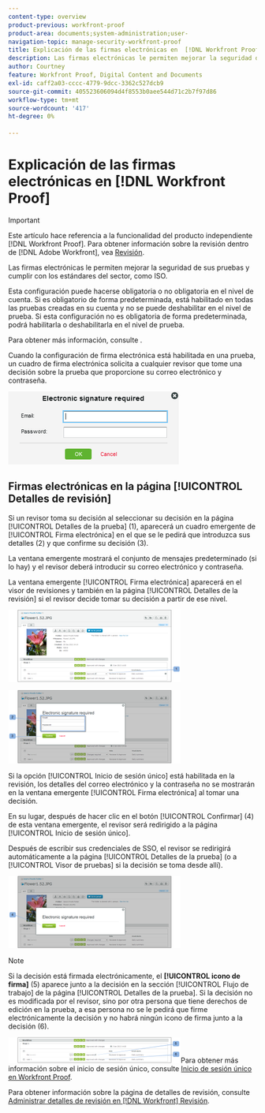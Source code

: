 ```yaml
---
content-type: overview
product-previous: workfront-proof
product-area: documents;system-administration;user-
navigation-topic: manage-security-workfront-proof
title: Explicación de las firmas electrónicas en  [!DNL Workfront Proof]
description: Las firmas electrónicas le permiten mejorar la seguridad de sus pruebas y cumplir con los estándares del sector, como ISO.
author: Courtney
feature: Workfront Proof, Digital Content and Documents
exl-id: caff2a03-cccc-4779-9dcc-3362c527dcb9
source-git-commit: 405523606094d4f8553b0aee544d71c2b7f97d86
workflow-type: tm+mt
source-wordcount: '417'
ht-degree: 0%

---
```


# Explicación de las firmas electrónicas en [!DNL Workfront Proof]

>[!IMPORTANT]
>
>Este artículo hace referencia a la funcionalidad del producto independiente [!DNL Workfront Proof]. Para obtener información sobre la revisión dentro de [!DNL Adobe Workfront], vea [Revisión](../../../review-and-approve-work/proofing/proofing.md).

Las firmas electrónicas le permiten mejorar la seguridad de sus pruebas y cumplir con los estándares del sector, como ISO.

Esta configuración puede hacerse obligatoria o no obligatoria en el nivel de cuenta. Si es obligatorio de forma predeterminada, está habilitado en todas las pruebas creadas en su cuenta y no se puede deshabilitar en el nivel de prueba. Si esta configuración no es obligatoria de forma predeterminada, podrá habilitarla o deshabilitarla en el nivel de prueba.

Para obtener más información, consulte .

Cuando la configuración de firma electrónica está habilitada en una prueba, un cuadro de firma electrónica solicita a cualquier revisor que tome una decisión sobre la prueba que proporcione su correo electrónico y contraseña.

![Electronic_sig_required_box.png](assets/electronic-sig-required-box.png)

## Firmas electrónicas en la página [!UICONTROL Detalles de revisión]

Si un revisor toma su decisión al seleccionar su decisión en la página [!UICONTROL Detalles de la prueba] (1), aparecerá un cuadro emergente de [!UICONTROL Firma electrónica] en el que se le pedirá que introduzca sus detalles (2) y que confirme su decisión (3).

La ventana emergente mostrará el conjunto de mensajes predeterminado (si lo hay) y el revisor deberá introducir su correo electrónico y contraseña.

La ventana emergente [!UICONTROL Firma electrónica] aparecerá en el visor de revisiones y también en la página [!UICONTROL Detalles de la revisión] si el revisor decide tomar su decisión a partir de ese nivel.

![Firma_electrónica_-_Proof_Details.png](assets/electronic-signature---proof-details-350x146.png)

![Firma electrónica_-_Proof_Details_2.png](assets/electronic-signature---proof-details-2-350x148.png)

Si la opción [!UICONTROL Inicio de sesión único] está habilitada en la revisión, los detalles del correo electrónico y la contraseña no se mostrarán en la ventana emergente [!UICONTROL Firma electrónica] al tomar una decisión.

En su lugar, después de hacer clic en el botón [!UICONTROL Confirmar] (4) de esta ventana emergente, el revisor será redirigido a la página [!UICONTROL Inicio de sesión único].

Después de escribir sus credenciales de SSO, el revisor se redirigirá automáticamente a la página [!UICONTROL Detalles de la prueba] (o a [!UICONTROL Visor de pruebas] si la decisión se toma desde allí).

![Firma electrónica_SSO_-_Proof_Details_3.png](assets/electronic-signature-sso---proof-details-3-350x146.png)

>[!NOTE]
>
> Si la decisión está firmada electrónicamente, el **[!UICONTROL icono de firma]** (5) aparece junto a la decisión en la sección [!UICONTROL Flujo de trabajo] de la página [!UICONTROL Detalles de la prueba]. Si la decisión no es modificada por el revisor, sino por otra persona que tiene derechos de edición en la prueba, a esa persona no se le pedirá que firme electrónicamente la decisión y no habrá ningún icono de firma junto a la decisión (6).

![Electronic_Signature_icon.png](assets/electronic-signature-icon-350x52.png)Para obtener más información sobre el inicio de sesión único, consulte [Inicio de sesión único en Workfront Proof](../../../workfront-proof/wp-acct-admin/managing-security/single-sign-on-overview.md).

Para obtener información sobre la página de detalles de revisión, consulte [Administrar detalles de revisión en [!DNL Workfront] Revisión](../../../workfront-proof/wp-work-proofsfiles/manage-your-work/manage-proof-details.md).
